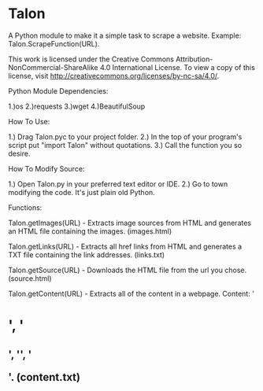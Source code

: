 # Talon
A Python module to make it a simple task to scrape a website.  Example:  Talon.ScrapeFunction(URL).

This work is licensed under the Creative Commons Attribution-NonCommercial-ShareAlike 4.0 International License.
To view a copy of this license, visit http://creativecommons.org/licenses/by-nc-sa/4.0/.

Python Module Dependencies:

1.)os
2.)requests
3.)wget
4.)BeautifulSoup

How To Use:

1.)  Drag Talon.pyc to your project folder.
2.)  In the top of your program's script put "import Talon" without quotations.
3.)  Call the function you so desire.

How To Modify Source:

1.)  Open Talon.py in your preferred text editor or IDE.
2.)  Go to town modifying the code.  It's just plain old Python.

Functions:

Talon.getImages(URL) - Extracts image sources from HTML and generates an HTML file containing the images. (images.html)

Talon.getLinks(URL) - Extracts all href links from HTML and generates a TXT file containing the link addresses. (links.txt)

Talon.getSource(URL) - Downloads the HTML file from the url you chose. (source.html)

Talon.getContent(URL) - Extracts all of the content in a webpage.  Content: '<h1>', '<h2>', '<span>', '<p>'. (content.txt)
